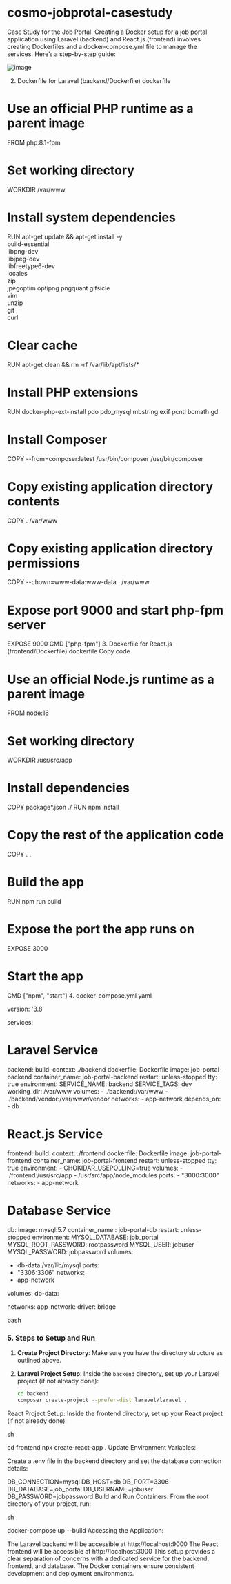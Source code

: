 # cosmo-jobprotal-casestudy
Case Study for the Job Portal.
Creating a Docker setup for a job portal application using Laravel (backend) and React.js (frontend) involves creating Dockerfiles and a docker-compose.yml file to manage the services. Here’s a step-by-step guide:

![image](https://github.com/user-attachments/assets/c884ab95-87f2-44b1-9b3a-a78a94eb3021)

2. Dockerfile for Laravel (backend/Dockerfile)
dockerfile

# Use an official PHP runtime as a parent image
FROM php:8.1-fpm

# Set working directory
WORKDIR /var/www

# Install system dependencies
RUN apt-get update && apt-get install -y \
    build-essential \
    libpng-dev \
    libjpeg-dev \
    libfreetype6-dev \
    locales \
    zip \
    jpegoptim optipng pngquant gifsicle \
    vim \
    unzip \
    git \
    curl

# Clear cache
RUN apt-get clean && rm -rf /var/lib/apt/lists/*

# Install PHP extensions
RUN docker-php-ext-install pdo pdo_mysql mbstring exif pcntl bcmath gd

# Install Composer
COPY --from=composer:latest /usr/bin/composer /usr/bin/composer

# Copy existing application directory contents
COPY . /var/www

# Copy existing application directory permissions
COPY --chown=www-data:www-data . /var/www

# Expose port 9000 and start php-fpm server
EXPOSE 9000
CMD ["php-fpm"]
3. Dockerfile for React.js (frontend/Dockerfile)
dockerfile
Copy code
# Use an official Node.js runtime as a parent image
FROM node:16

# Set working directory
WORKDIR /usr/src/app

# Install dependencies
COPY package*.json ./
RUN npm install

# Copy the rest of the application code
COPY . .

# Build the app
RUN npm run build

# Expose the port the app runs on
EXPOSE 3000

# Start the app
CMD ["npm", "start"]
4. docker-compose.yml
yaml

version: '3.8'

services:
  # Laravel Service
  backend:
    build:
      context: ./backend
      dockerfile: Dockerfile
    image: job-portal-backend
    container_name: job-portal-backend
    restart: unless-stopped
    tty: true
    environment:
      SERVICE_NAME: backend
      SERVICE_TAGS: dev
    working_dir: /var/www
    volumes:
      - ./backend:/var/www
      - ./backend/vendor:/var/www/vendor
    networks:
      - app-network
    depends_on:
      - db

  # React.js Service
  frontend:
    build:
      context: ./frontend
      dockerfile: Dockerfile
    image: job-portal-frontend
    container_name: job-portal-frontend
    restart: unless-stopped
    tty: true
    environment:
      - CHOKIDAR_USEPOLLING=true
    volumes:
      - ./frontend:/usr/src/app
      - /usr/src/app/node_modules
    ports:
      - "3000:3000"
    networks:
      - app-network

  # Database Service
  db:
    image: mysql:5.7
    container_name
: job-portal-db
restart: unless-stopped
environment:
MYSQL_DATABASE: job_portal
MYSQL_ROOT_PASSWORD: rootpassword
MYSQL_USER: jobuser
MYSQL_PASSWORD: jobpassword
volumes:
- db-data:/var/lib/mysql
ports:
- "3306:3306"
networks:
- app-network

volumes:
db-data:

networks:
app-network:
driver: bridge

bash

### 5. Steps to Setup and Run

1. **Create Project Directory**:
   Make sure you have the directory structure as outlined above.

2. **Laravel Project Setup**:
   Inside the `backend` directory, set up your Laravel project (if not already done):
   ```sh
   cd backend
   composer create-project --prefer-dist laravel/laravel .
React Project Setup:
Inside the frontend directory, set up your React project (if not already done):

sh

cd frontend
npx create-react-app .
Update Environment Variables:

Create a .env file in the backend directory and set the database connection details:

DB_CONNECTION=mysql
DB_HOST=db
DB_PORT=3306
DB_DATABASE=job_portal
DB_USERNAME=jobuser
DB_PASSWORD=jobpassword
Build and Run Containers:
From the root directory of your project, run:

sh

docker-compose up --build
Accessing the Application:

The Laravel backend will be accessible at http://localhost:9000
The React frontend will be accessible at http://localhost:3000
This setup provides a clear separation of concerns with a dedicated service for the backend, frontend, and database. The Docker containers ensure consistent development and deployment environments.
